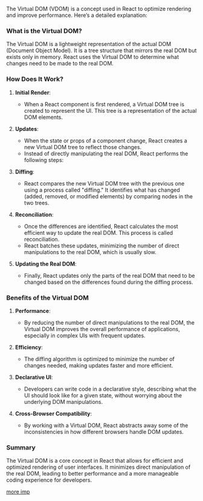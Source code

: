 The Virtual DOM (VDOM) is a concept used in React to optimize rendering and improve performance. Here’s a detailed explanation:

### What is the Virtual DOM?

The Virtual DOM is a lightweight representation of the actual DOM (Document Object Model). It is a tree structure that mirrors the real DOM but exists only in memory. React uses the Virtual DOM to determine what changes need to be made to the real DOM.

### How Does It Work?

1. **Initial Render**:
   - When a React component is first rendered, a Virtual DOM tree is created to represent the UI. This tree is a representation of the actual DOM elements.

2. **Updates**:
   - When the state or props of a component change, React creates a new Virtual DOM tree to reflect those changes.
   - Instead of directly manipulating the real DOM, React performs the following steps:

3. **Diffing**:
   - React compares the new Virtual DOM tree with the previous one using a process called "diffing." It identifies what has changed (added, removed, or modified elements) by comparing nodes in the two trees.

4. **Reconciliation**:
   - Once the differences are identified, React calculates the most efficient way to update the real DOM. This process is called reconciliation.
   - React batches these updates, minimizing the number of direct manipulations to the real DOM, which is usually slow.

5. **Updating the Real DOM**:
   - Finally, React updates only the parts of the real DOM that need to be changed based on the differences found during the diffing process.

### Benefits of the Virtual DOM

1. **Performance**:
   - By reducing the number of direct manipulations to the real DOM, the Virtual DOM improves the overall performance of applications, especially in complex UIs with frequent updates.

2. **Efficiency**:
   - The diffing algorithm is optimized to minimize the number of changes needed, making updates faster and more efficient.

3. **Declarative UI**:
   - Developers can write code in a declarative style, describing what the UI should look like for a given state, without worrying about the underlying DOM manipulations.

4. **Cross-Browser Compatibility**:
   - By working with a Virtual DOM, React abstracts away some of the inconsistencies in how different browsers handle DOM updates.

### Summary

The Virtual DOM is a core concept in React that allows for efficient and optimized rendering of user interfaces. It minimizes direct manipulation of the real DOM, leading to better performance and a more manageable coding experience for developers.

[more imp](https://medium.com/@itsanuragjoshi/mastering-react-understanding-real-dom-vs-virtual-dom-and-the-dom-update-process-78a233454ff8)

